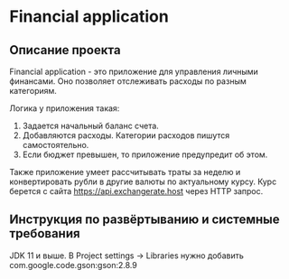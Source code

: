 # Financial application

## Описание проекта
Financial application - это приложение для управления личными финансами. Оно позволяет отслеживать расходы по разным категориям. 

Логика у приложения такая:
1. Задается начальный баланс счета.
2. Добавляются расходы. Категории расходов пишутся самостоятельно. 
3. Если бюджет превышен, то приложение предупредит об этом.

Также приложение умеет рассчитывать траты за неделю и конвертировать рубли в другие валюты по актуальному курсу. 
Курс берется с сайта https://api.exchangerate.host через HTTP запрос.

## Инструкция по развёртыванию и системные требования
JDK 11 и выше. В Project settings -> Libraries нужно добавить com.google.code.gson:gson:2.8.9 
